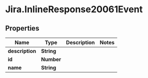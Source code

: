 # Jira.InlineResponse20061Event

## Properties

Name | Type | Description | Notes
------------ | ------------- | ------------- | -------------
**description** | **String** |  | 
**id** | **Number** |  | 
**name** | **String** |  | 



